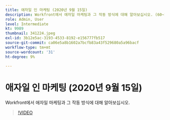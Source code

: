 ```yaml
---
title: 애자일 인 마케팅 (2020년 9월 15일)
description: Workfront에서 애자일 마케팅과 그 작동 방식에 대해 알아보십시오. (60~160자 사이)
role: Admin, User
level: Intermediate
kt: 9989
thumbnail: 341224.jpeg
exl-id: 3b12e5ac-3193-4533-8192-e156777fb517
source-git-commit: ca06e5a8b1602a7bcfb83a43f529680a5a96bacf
workflow-type: tm+mt
source-wordcount: '31'
ht-degree: 9%

---
```


# 애자일 인 마케팅 (2020년 9월 15일)

Workfront에서 애자일 마케팅과 그 작동 방식에 대해 알아보십시오.

>[!VIDEO](https://video.tv.adobe.com/v/341224/?quality=12&learn=on)
